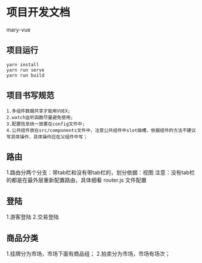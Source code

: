# 项目开发文档
mary-vue
## 项目运行
```
yarn install
yarn run serve
yarn run build
```
## 项目书写规范
```
1.多组件数据共享才能用VUEX;
2.watch监听函数尽量避免使用;
3.配置信息统一放置在config文件中;
4.公共组件放在src/components文件中，注意公共组件中slot插槽，依据组件的方法不建议写具体操作，具体操作应在父组件中写；
```
## 路由
1.路由分两个分支：带tab栏和没有带tab栏的，划分依据：视图
注意：没有tab栏的都是在最外层重新配置路由，具体细看 router.js 文件配置

## 登陆
1.游客登陆
2.交易登陆


## 商品分类
1.挂牌分为市场，市场下面有商品组；
2.拍卖分为市场，市场有场次；